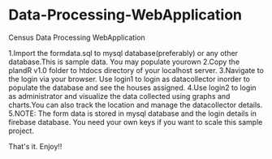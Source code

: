 # Data-Processing-WebApplication
Census Data Processing WebApplication

1.Import the formdata.sql to mysql database(preferably) or any other database.This is sample data. You may populate yourown
2.Copy the plandR v1.0 folder to htdocs directory of your localhost server.
3.Navigate to the login via your browser. Use login1 to login as datacollector inorder to populate the database and see the houses assigned.
4.Use login2 to login as administrator and visualize the data collected using graphs and charts.You can also track the location and manage the
  datacollector details.
5.NOTE:
  The form data is stored in mysql database and the login details in firebase database. You need your own keys if you want to scale this sample
  project.


That's it. Enjoy!!
